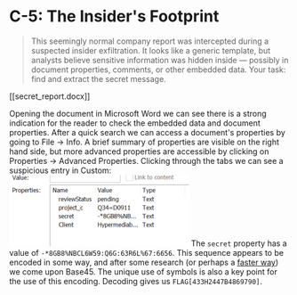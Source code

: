 # C-5: The Insider's Footprint
> This seemingly normal company report was intercepted during a suspected insider exfiltration. It looks like a generic template, but analysts believe sensitive information was hidden inside — possibly in document properties, comments, or other embedded data. Your task: find and extract the secret message.

[[secret_report.docx]]

Opening the document in Microsoft Word we can see there is a strong indication for the reader to check the embedded data and document properties. After a quick search we can access a document's properties by going to File -> Info. A brief summary of properties are visible on the right hand side, but more advanced properties are accessible by clicking on Properties -> Advanced Properties.
Clicking through the tabs we can see a suspicious entry in Custom:
![A screenshot of the MS Word properties pane with a property named secret](properties.png)
The `secret` property has a value of `-*8GB8%NBCL6W59:Q6G:63R6L%67:6656`.
This sequence appears to be encoded in some way, and after some research (or perhaps a [faster way](https://www.dcode.fr/cipher-identifier)) we come upon Base45. The unique use of symbols is also a key point for the use of this encoding. Decoding gives us `FLAG[433H2447B4869790]`.